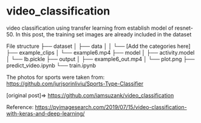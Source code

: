 # video_classification
video classification using transfer learning from establish model of resnet-50. In this post, the training set images are already included in the dataset

File structure
├── dataset
│   ├── data
│   │   └── [Add the categories here]
├── example_clips
│   └── example6.mp4
├── model
│   ├── activity.model
│   └── lb.pickle
├── output
│   ├── example6_out.mp4
│   └── plot.png
├── predict_video.ipynb
└── train.ipynb
 
 The photos for sports were taken from: https://github.com/jurjsorinliviu/Sports-Type-Classifier
 
[original post]=> https://github.com/iamsuzank/video_classification

Reference:
https://pyimagesearch.com/2019/07/15/video-classification-with-keras-and-deep-learning/
